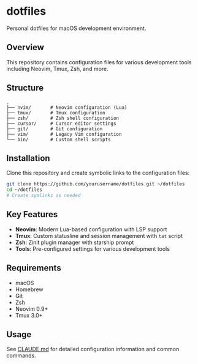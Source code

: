 # dotfiles

Personal dotfiles for macOS development environment.

## Overview

This repository contains configuration files for various development tools including Neovim, Tmux, Zsh, and more.

## Structure

```
.
├── nvim/       # Neovim configuration (Lua)
├── tmux/       # Tmux configuration
├── zsh/        # Zsh shell configuration
├── cursor/     # Cursor editor settings
├── git/        # Git configuration
├── vim/        # Legacy Vim configuration
└── bin/        # Custom shell scripts
```

## Installation

Clone this repository and create symbolic links to the configuration files:

```bash
git clone https://github.com/yourusername/dotfiles.git ~/dotfiles
cd ~/dotfiles
# Create symlinks as needed
```

## Key Features

- **Neovim**: Modern Lua-based configuration with LSP support
- **Tmux**: Custom statusline and session management with `tat` script
- **Zsh**: Zinit plugin manager with starship prompt
- **Tools**: Pre-configured settings for various development tools

## Requirements

- macOS
- Homebrew
- Git
- Zsh
- Neovim 0.9+
- Tmux 3.0+

## Usage

See [CLAUDE.md](./CLAUDE.md) for detailed configuration information and common commands.